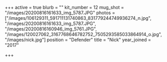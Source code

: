 +++
active = true
blurb = ""
kit_number = 12
mug_shot = "/images/20200816161633_img_5787.JPG"
photos = ["/images/106129311_591711131740863_831779244749936274_n.jpg", "/images/20200816161633_img_5787.JPG", "/images/20200816160946_img_5761.JPG", "/images/120027062_3167768646782752_7505293585033864914_o.jpg", "/images/nick.jpg"]
position = "Defender"
title = "Nick"
year_joined = "2017"

+++
